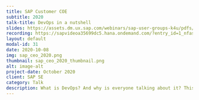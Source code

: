 ```yaml
---
title: SAP Customer COE
subtitle: 2020
talk-title: DevOps in a nutshell
slides: https://assets.dm.ux.sap.com/webinars/sap-user-groups-k4u/pdfs/201008_devops_in_a_nutshell.pdf
recording: https://sapvideoa35699dc5.hana.ondemand.com/?entry_id=1_nfas9ixp
layout: default
modal-id: 31
date: 2020-10-08
img: sap_ceo_2020.png
thumbnail: sap_ceo_2020_thumbnail.png
alt: image-alt
project-date: October 2020
client: SAP SE
category: Talk
description: What is DevOps? And why is everyone talking about it? This session gives some insights into the goals of DevOps, where it came from and why so many companies are pursuing it. You will also learn how SAP itself uses DevOps in its new SAP Cloud ALM solution to enable high frequent deliveries.
---
```


